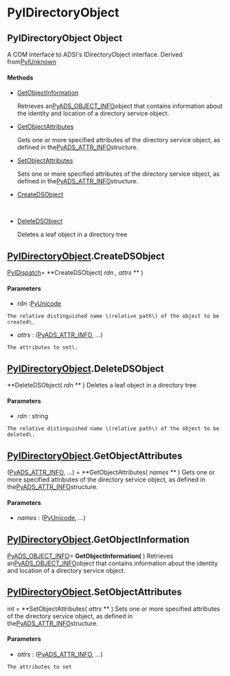 # PyIDirectoryObject

## PyIDirectoryObject Object

A COM interface to ADSI's IDirectoryObject interface\.
Derived from[PyIUnknown](#pyiunknown)

#### Methods


  - [GetObjectInformation](PyIDirectoryObject.md#pyidirectoryobjectgetobjectinformation)

    Retrieves an[PyADS\_OBJECT\_INFO](PyADS.md#pyadsobject_info)object that contains information about the identity and location of a directory service object\.&nbsp;

  - [GetObjectAttributes](PyIDirectoryObject.md#pyidirectoryobjectgetobjectattributes)

    Gets one or more specified attributes of the directory service object, as defined in the[PyADS\_ATTR\_INFO](PyADS.md#pyadsattr_info)structure\.&nbsp;

  - [SetObjectAttributes](PyIDirectoryObject.md#pyidirectoryobjectsetobjectattributes)

    Sets one or more specified attributes of the directory service object, as defined in the[PyADS\_ATTR\_INFO](PyADS.md#pyadsattr_info)structure\.&nbsp;

  - [CreateDSObject](PyIDirectoryObject.md#pyidirectoryobjectcreatedsobject)

    &nbsp;

  - [DeleteDSObject](PyIDirectoryObject.md#pyidirectoryobjectdeletedsobject)

    Deletes a leaf object in a directory tree&nbsp;

## [PyIDirectoryObject](#pyidirectoryobject)\.CreateDSObject

[PyIDispatch](#pyidispatch)\= **CreateDSObject\( *rdn*  *, attrs* ** \)


#### Parameters


  -  *rdn* :[PyUnicode](#pyunicode)

    The relative distinguished name \(relative path\) of the object to be created\.

  -  *attrs* : \([PyADS\_ATTR\_INFO](PyADS.md#pyadsattr_info), \.\.\.\)

    The attributes to set\.

## [PyIDirectoryObject](#pyidirectoryobject)\.DeleteDSObject

 **DeleteDSObject\( *rdn* ** \)
Deletes a leaf object in a directory tree

#### Parameters


  -  *rdn* : string

    The relative distinguished name \(relative path\) of the object to be deleted\.

## [PyIDirectoryObject](#pyidirectoryobject)\.GetObjectAttributes

\([PyADS\_ATTR\_INFO](PyADS.md#pyadsattr_info), \.\.\.\) \= **GetObjectAttributes\( *names* ** \)
Gets one or more specified attributes of the directory service object, as defined in the[PyADS\_ATTR\_INFO](PyADS.md#pyadsattr_info)structure\.

#### Parameters


  -  *names* : \([PyUnicode](#pyunicode), \.\.\.\)

    

## [PyIDirectoryObject](#pyidirectoryobject)\.GetObjectInformation

[PyADS\_OBJECT\_INFO](PyADS.md#pyadsobject_info)\= **GetObjectInformation\(** \)
Retrieves an[PyADS\_OBJECT\_INFO](PyADS.md#pyadsobject_info)object that contains information about the identity and location of a directory service object\.

## [PyIDirectoryObject](#pyidirectoryobject)\.SetObjectAttributes

int \= **SetObjectAttributes\( *attrs* ** \)
Sets one or more specified attributes of the directory service object, as defined in the[PyADS\_ATTR\_INFO](PyADS.md#pyadsattr_info)structure\.

#### Parameters


  -  *attrs* : \([PyADS\_ATTR\_INFO](PyADS.md#pyadsattr_info), \.\.\.\)

    The attributes to set